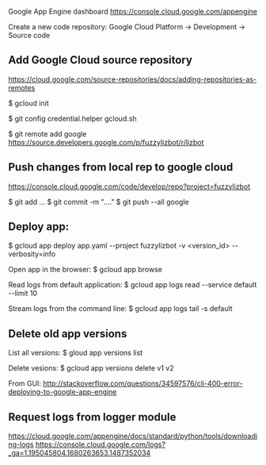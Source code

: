 Google App Engine dashboard
https://console.cloud.google.com/appengine

Create a new code repository:
Google Cloud Platform -> Development -> Source code

Add Google Cloud source repository
--------
https://cloud.google.com/source-repositories/docs/adding-repositories-as-remotes

$ gcloud init

$ git config credential.helper gcloud.sh

$ git remote add google \
  https://source.developers.google.com/p/fuzzylizbot/r/lizbot

Push changes from local rep to google cloud
--------
https://console.cloud.google.com/code/develop/repo?project=fuzzylizbot

$ git add ...
$ git commit -m "...."
$ git push --all google



Deploy app:
--------
$ gcloud app deploy app.yaml --project fuzzylizbot -v <version_id> --verbosity=info

Open app in the browser:
$ gcloud app browse

Read logs from default application:
$ gcloud app logs read --service default --limit 10

Stream logs from the command line:
$  gcloud app logs tail -s default


Delete old app versions
--------
List all versions:
$ gloud app versions list

Delete vesions:
$ gcloud app versions delete v1 v2

From GUI:
http://stackoverflow.com/questions/34597576/cli-400-error-deploying-to-google-app-engine

Request logs from logger module
--------
https://cloud.google.com/appengine/docs/standard/python/tools/downloading-logs
https://console.cloud.google.com/logs?_ga=1.195045804.1680263653.1487352034
